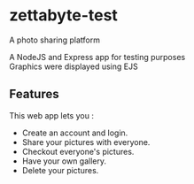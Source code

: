 # zettabyte-test 

A photo sharing platform 

A NodeJS and Express app for testing purposes  
Graphics were displayed using EJS  

## Features

This web app lets you :
- Create an account and login.
- Share your pictures with everyone.
- Checkout everyone's pictures.
- Have your own gallery.
- Delete your pictures.

